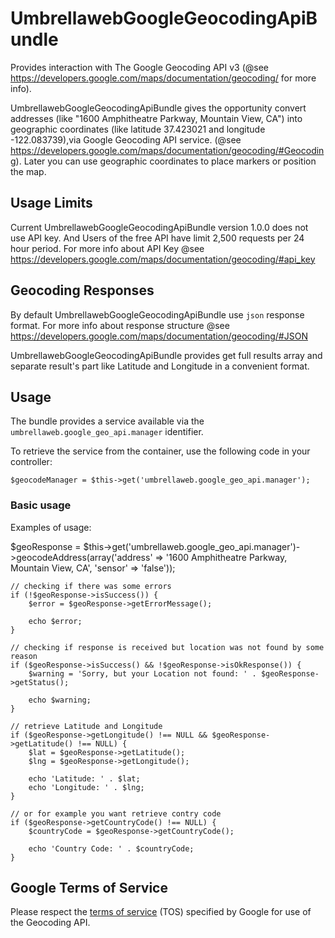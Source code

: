 UmbrellawebGoogleGeocodingApiBundle
========================

Provides interaction with The Google Geocoding API v3 (@see https://developers.google.com/maps/documentation/geocoding/ for more info).

UmbrellawebGoogleGeocodingApiBundle gives the opportunity convert addresses (like "1600 Amphitheatre Parkway, Mountain View, CA") into geographic coordinates (like latitude 37.423021 and longitude -122.083739),via Google Geocoding API service. (@see https://developers.google.com/maps/documentation/geocoding/#Geocoding).
Later you can use geographic coordinates to place markers or position the map.

## Usage Limits

Current UmbrellawebGoogleGeocodingApiBundle version 1.0.0 does not use API key. And Users of the free API have limit 2,500 requests per 24 hour period. For more info about API Key @see https://developers.google.com/maps/documentation/geocoding/#api_key

## Geocoding Responses

By default UmbrellawebGoogleGeocodingApiBundle use ``json`` response format. For more info about response structure @see https://developers.google.com/maps/documentation/geocoding/#JSON

UmbrellawebGoogleGeocodingApiBundle provides get full results array and separate result's part like Latitude and Longitude in a convenient format.

## Usage

The bundle provides a service available via the ``umbrellaweb.google_geo_api.manager``
identifier.

To retrieve the service from the container, use the following code in your controller:

    $geocodeManager = $this->get('umbrellaweb.google_geo_api.manager');

### Basic usage

Examples of usage:
  
   $geoResponse = $this->get('umbrellaweb.google_geo_api.manager')->geocodeAddress(array('address' => '1600 Amphitheatre Parkway, Mountain View, CA', 'sensor' => 'false'));

    // checking if there was some errors
    if (!$geoResponse->isSuccess()) {
        $error = $geoResponse->getErrorMessage();

        echo $error;
    }

    // checking if response is received but location was not found by some reason
    if ($geoResponse->isSuccess() && !$geoResponse->isOkResponse()) {
        $warning = 'Sorry, but your Location not found: ' . $geoResponse->getStatus();

        echo $warning;
    }

    // retrieve Latitude and Longitude 
    if ($geoResponse->getLongitude() !== NULL && $geoResponse->getLatitude() !== NULL) {
        $lat = $geoResponse->getLatitude();
        $lng = $geoResponse->getLongitude();

        echo 'Latitude: ' . $lat;
        echo 'Longitude: ' . $lng;
    }

    // or for example you want retrieve contry code
    if ($geoResponse->getCountryCode() !== NULL) {
        $countryCode = $geoResponse->getCountryCode();

        echo 'Country Code: ' . $countryCode;
    }

## Google Terms of Service

Please respect the [terms of service](http://code.google.com/apis/maps/terms.html) (TOS) specified by Google for use of the Geocoding API.
    
